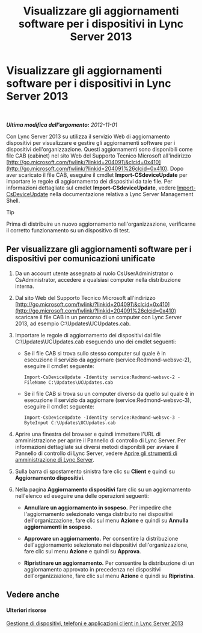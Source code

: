 ﻿---
title: Visualizzare gli aggiornamenti software per i dispositivi in Lync Server 2013
TOCTitle: Visualizzare gli aggiornamenti software per i dispositivi in Lync Server 2013
ms:assetid: d2cca12b-ed43-4e1f-90ab-d14bca8b482c
ms:mtpsurl: https://technet.microsoft.com/it-it/library/Gg182592(v=OCS.15)
ms:contentKeyID: 49302070
ms.date: 08/24/2015
mtps_version: v=OCS.15
ms.translationtype: HT
---

# Visualizzare gli aggiornamenti software per i dispositivi in Lync Server 2013

 

_**Ultima modifica dell'argomento:** 2012-11-01_

Con Lync Server 2013 su utilizza il servizio Web di aggiornamento dispositivi per visualizzare e gestire gli aggiornamenti software per i dispositivi dell'organizzazione. Questi aggiornamenti sono disponibili come file CAB (cabinet) nel sito Web del Supporto Tecnico Microsoft all'indirizzo [http://go.microsoft.com/fwlink/?linkid=204091\&clcid=0x410](http://go.microsoft.com/fwlink/?linkid=204091%26clcid=0x410). Dopo aver scaricato il file CAB, eseguire il cmdlet **Import-CSdeviceUpdate** per importare le regole di aggiornamento dei dispositivi da tale file. Per informazioni dettagliate sul cmdlet **Import-CSdeviceUpdate**, vedere [Import-CsDeviceUpdate](https://docs.microsoft.com/en-us/powershell/module/skype/Import-CsDeviceUpdate) nella documentazione relativa a Lync Server Management Shell.

> [!TIP]  
> Prima di distribuire un nuovo aggiornamento nell'organizzazione, verificarne il corretto funzionamento su un dispositivo di test.

## Per visualizzare gli aggiornamenti software per i dispositivi per comunicazioni unificate

1.  Da un account utente assegnato al ruolo CsUserAdministrator o CsAdministrator, accedere a qualsiasi computer nella distribuzione interna.

2.  Dal sito Web del Supporto Tecnico Microsoft all'indirizzo [http://go.microsoft.com/fwlink/?linkid=204091\&clcid=0x410](http://go.microsoft.com/fwlink/?linkid=204091%26clcid=0x410) scaricare il file CAB in un percorso di un computer con Lync Server 2013, ad esempio C:\\Updates\\UCUpdates.cab.

3.  Importare le regole di aggiornamento dei dispositivi dal file C:\\Updates\\UCUpdates.cab eseguendo uno dei cmdlet seguenti:
    
      - Se il file CAB si trova sullo stesso computer sul quale è in esecuzione il servizio da aggiornare (service:Redmond-websvc-2), eseguire il cmdlet seguente:
        
            Import-CsDeviceUpdate -Identity service:Redmond-websvc-2 -FileName C:\Updates\UCUpdates.cab
    
      - Se il file CAB si trova su un computer diverso da quello sul quale è in esecuzione il servizio da aggiornare (service:Redmond-websvc-3), eseguire il cmdlet seguente:
        
            Import-CsDeviceUpdate -Identity service:Redmond-websvc-3 -ByteInput C:\Updates\UCUpdates.cab

4.  Aprire una finestra del browser e quindi immettere l'URL di amministrazione per aprire il Pannello di controllo di Lync Server. Per informazioni dettagliate sui diversi metodi disponibili per avviare il Pannello di controllo di Lync Server, vedere [Aprire gli strumenti di amministrazione di Lync Server](lync-server-2013-open-lync-server-administrative-tools.md).

5.  Sulla barra di spostamento sinistra fare clic su **Client** e quindi su **Aggiornamento dispositivi**.

6.  Nella pagina **Aggiornamento dispositivi** fare clic su un aggiornamento nell'elenco ed eseguire una delle operazioni seguenti:
    
      - **Annullare un aggiornamento in sospeso.** Per impedire che l'aggiornamento selezionato venga distribuito nei dispositivi dell'organizzazione, fare clic sul menu **Azione** e quindi su **Annulla aggiornamenti in sospeso**.
    
      - **Approvare un aggiornamento.** Per consentire la distribuzione dell'aggiornamento selezionato nei dispositivi dell'organizzazione, fare clic sul menu **Azione** e quindi su **Approva**.
    
      - **Ripristinare un aggiornamento.** Per consentire la distribuzione di un aggiornamento approvato in precedenza nei dispositivi dell'organizzazione, fare clic sul menu **Azione** e quindi su **Ripristina**.

## Vedere anche

#### Ulteriori risorse

[Gestione di dispositivi, telefoni e applicazioni client in Lync Server 2013](lync-server-2013-managing-devices-phones-and-client-applications.md)

